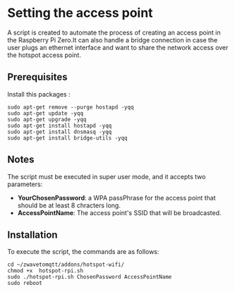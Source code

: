 # Setting the access point

A script is created to automate the process of creating an access point in the Raspberry Pi Zero.It can also handle a bridge connection in case the user plugs an ethernet interface and want to share the network access over the hotspot access point.

## Prerequisites

Install this packages  : 

```
sudo apt-get remove --purge hostapd -yqq
sudo apt-get update -yqq
sudo apt-get upgrade -yqq
sudo apt-get install hostapd -yqq
sudo apt-get install dnsmasq -yqq
sudo apt-get install bridge-utils -yqq
```

## Notes

The script must be executed in super user mode, and it accepts two parameters:
+ __YourChosenPassword__: a WPA passPhrase for the access point that should be at least 8 chracters long. </b> 
+ __AccessPointName__: The access point's SSID that will be broadcasted.

## Installation

To execute the script, the commands are as follows: 

```
cd ~/zwavetomqtt/addons/hotspot-wifi/
chmod +x  hotspot-rpi.sh 
sudo ./hotspot-rpi.sh ChosenPassword AccessPointName
sudo reboot
```
